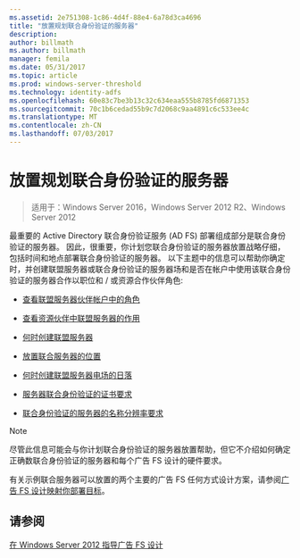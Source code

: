 ```yaml
---
ms.assetid: 2e751308-1c86-4d4f-88e4-6a78d3ca4696
title: "放置规划联合身份验证的服务器"
description: 
author: billmath
ms.author: billmath
manager: femila
ms.date: 05/31/2017
ms.topic: article
ms.prod: windows-server-threshold
ms.technology: identity-adfs
ms.openlocfilehash: 60e83c7be3b13c32c634eaa555b8785fd6871353
ms.sourcegitcommit: 70c1b6cedad55b9c7d2068c9aa4891c6c533ee4c
ms.translationtype: MT
ms.contentlocale: zh-CN
ms.lasthandoff: 07/03/2017
---
```

# <a name="planning-federation-server-placement"></a>放置规划联合身份验证的服务器

>适用于：Windows Server 2016，Windows Server 2012 R2、Windows Server 2012

最重要的 Active Directory 联合身份验证服务 \(AD FS\) 部署组成部分是联合身份验证的服务器。 因此，很重要，你计划您联合身份验证的服务器放置战略仔细，包括时间和地点部署联合身份验证的服务器。 以下主题中的信息可以帮助你确定时，并创建联盟服务器或联合身份验证的服务器场和是否在帐户中使用该联合身份验证的服务器合作以职位和 / 或资源合作伙伴角色:  
  
-   [查看联盟服务器伙伴帐户中的角色](Review-the-Role-of-the-Federation-Server-in-the-Account-Partner.md)  
  
-   [查看资源伙伴中联盟服务器的作用](Review-the-Role-of-the-Federation-Server-in-the-Resource-Partner.md)  
  
-   [何时创建联盟服务器](When-to-Create-a-Federation-Server.md)  
  
-   [放置联合服务器的位置](Where-to-Place-a-Federation-Server.md)  
  
-   [何时创建联盟服务器电场的日落](When-to-Create-a-Federation-Server-Farm.md)  
  
-   [服务器联合身份验证的证书要求](Certificate-Requirements-for-Federation-Servers.md)  
  
-   [联合身份验证的服务器的名称分辨率要求](Name-Resolution-Requirements-for-Federation-Servers.md)  
  
> [!NOTE]  
> 尽管此信息可能会与你计划联合身份验证的服务器放置帮助，但它不介绍如何确定正确数联合身份验证的服务器和每个广告 FS 设计的硬件要求。  
  
有关示例联合服务器可以放置的两个主要的广告 FS 任何方式设计方案，请参阅[广告 FS 设计映射你部署目标](Mapping-Your-Deployment-Goals-to-an-AD-FS-Design.md)。  
  
## <a name="see-also"></a>请参阅
[在 Windows Server 2012 指导广告 FS 设计](AD-FS-Design-Guide-in-Windows-Server-2012.md)

